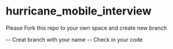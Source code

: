 # hurricane_mobile_interview

Please Fork this repo to your own space and create new branch

-- Creat branch with your name
-- Check in your code

